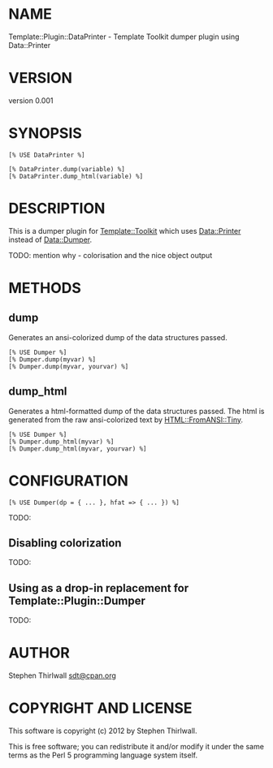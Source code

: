 # NAME

Template::Plugin::DataPrinter - Template Toolkit dumper plugin using Data::Printer

# VERSION

version 0.001

# SYNOPSIS

    [% USE DataPrinter %]

    [% DataPrinter.dump(variable) %]
    [% DataPrinter.dump_html(variable) %]

# DESCRIPTION

This is a dumper plugin for [Template::Toolkit](http://search.cpan.org/perldoc?Template::Toolkit) which uses [Data::Printer](http://search.cpan.org/perldoc?Data::Printer)
instead of [Data::Dumper](http://search.cpan.org/perldoc?Data::Dumper).

TODO: mention why - colorisation and the nice object output

# METHODS

## dump

Generates an ansi-colorized dump of the data structures passed.

    [% USE Dumper %]
    [% Dumper.dump(myvar) %]
    [% Dumper.dump(myvar, yourvar) %]

## dump\_html

Generates a html-formatted dump of the data structures passed. The html is
generated from the raw ansi-colorized text by [HTML::FromANSI::Tiny](http://search.cpan.org/perldoc?HTML::FromANSI::Tiny).

    [% USE Dumper %]
    [% Dumper.dump_html(myvar) %]
    [% Dumper.dump_html(myvar, yourvar) %]

# CONFIGURATION

    [% USE Dumper(dp = { ... }, hfat => { ... }) %]

TODO:

## Disabling colorization

TODO:

## Using as a drop-in replacement for Template::Plugin::Dumper

TODO:

# AUTHOR

Stephen Thirlwall <sdt@cpan.org>

# COPYRIGHT AND LICENSE

This software is copyright (c) 2012 by Stephen Thirlwall.

This is free software; you can redistribute it and/or modify it under
the same terms as the Perl 5 programming language system itself.
